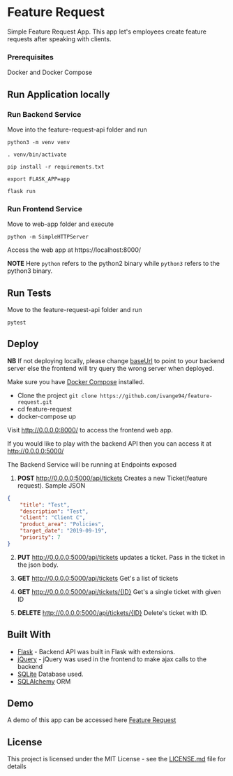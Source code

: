 # Feature Request

Simple Feature Request App. This app let's employees create feature requests after speaking with clients.

### Prerequisites

Docker and Docker Compose

## Run Application locally

### Run Backend Service

Move into the feature-request-api folder and run

`python3 -m venv venv`

`. venv/bin/activate`

`pip install -r requirements.txt`

`export FLASK_APP=app`

`flask run`

### Run Frontend Service

Move to web-app folder and execute

`python -m SimpleHTTPServer`

Access the web app at https://localhost:8000/

**NOTE** Here `python` refers to the python2 binary while `python3` refers to the python3 binary.

## Run Tests

Move to the feature-request-api folder and run

`pytest`

## Deploy

**NB** If not deploying locally, please change [baseUrl](https://github.com/ivange94/feature-request/blob/master/web-app/js/app.js#L2) to point to your backend server else the frontend will try query the wrong server when deployed.

Make sure you have [Docker Compose](https://docs.docker.com/compose/) installed.

* Clone the project `git clone https://github.com/ivange94/feature-request.git`
* cd feature-request
* docker-compose up

Visit http://0.0.0.0:8000/ to access the frontend web app.

If you would like to play with the backend API then you can access it at http://0.0.0.0:5000/

The Backend Service will be running at 
Endpoints exposed 

1) **POST** http://0.0.0.0:5000/api/tickets  Creates a new Ticket(feature request). Sample JSON

```json
{
	"title": "Test",
	"description": "Test",
	"client": "Client C",
	"product_area": "Policies",
	"target_date": "2019-09-19",
	"priority": 7
}
```

2) **PUT** http://0.0.0.0:5000/api/tickets updates a ticket. Pass in the ticket in the json body.

3) **GET** http://0.0.0.0:5000/api/tickets Get's a list of tickets

4) **GET** http://0.0.0.0:5000/api/tickets/{ID} Get's a single ticket with given ID

5) **DELETE** http://0.0.0.0:5000/api/tickets/{ID} Delete's ticket with ID.

## Built With

* [Flask](http://flask.pocoo.org/) - Backend API was built in Flask with extensions.
* [jQuery](https://jquery.com/) - jQuery was used in the frontend to make ajax calls to the backend
* [SQLite](https://www.sqlite.org/index.html) Database used. 
* [SQLAlchemy](https://www.sqlalchemy.org/) ORM

## Demo

A demo of this app can be accessed here [Feature Request](http://35.231.208.239:8080)

## License

This project is licensed under the MIT License - see the [LICENSE.md](LICENSE.md) file for details
